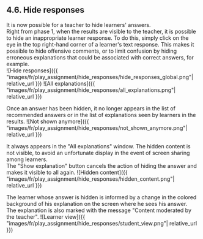 ## 4.6. Hide responses

It is now possible for a teacher to hide learners' answers.\
Right from phase 1, when the results are visible to the teacher, it is possible to hide an inappropriate learner response.
To do this, simply click on the eye in the top right-hand corner of a learner's text response.
This makes it possible to hide offensive comments, or to limit confusion by hiding erroneous explanations that could be associated with correct answers, for example.\
![Hide responses]({{ "images/fr/play_assignment/hide_responses/hide_responses_global.png"| relative_url }})
![All explanations]({{ "images/fr/play_assignment/hide_responses/all_explanations.png"| relative_url }})

Once an answer has been hidden, it no longer appears in the list of recommended answers or in the list of explanations seen by learners in the results.
![Not shown anymore]({{ "images/fr/play_assignment/hide_responses/not_shown_anymore.png"| relative_url }})

It always appears in the "All explanations" window. The hidden content is not visible, to avoid an unfortunate display in the event of screen sharing among learners.\
The "Show explanation" button cancels the action of hiding the answer and makes it visible to all again.
![Hidden content]({{ "images/fr/play_assignment/hide_responses/hidden_content.png"| relative_url }})

The learner whose answer is hidden is informed by a change in the colored background of his explanation on the screen where he sees his answer.\
The explanation is also marked with the message "Content moderated by the teacher".
![Learner view]({{ "images/fr/play_assignment/hide_responses/student_view.png"| relative_url }})
